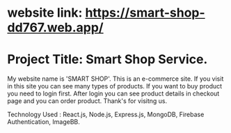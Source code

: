 # website link: https://smart-shop-dd767.web.app/

# Project Title: Smart Shop Service.

My website name is 'SMART SHOP'. This is an e-commerce site. If you visit in this site you can see many types of products. If you want to buy product you need to login first. After login you can see product details in checkout page and you can order product. Thank's for visitng us.

Technology Used : React.js, Node.js, Express.js, MongoDB, Firebase Authentication, ImageBB.

